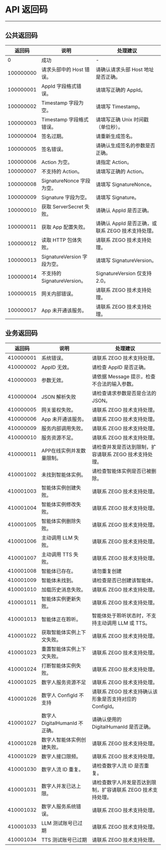 # API 返回码

- - -

## 公共返回码

| 返回码    | 说明                        | 处理建议                                          |
| --------- | --------------------------- | ------------------------------------------------- |
| 0         | 成功                        | -                                                 |
| 100000000 | 请求头部中的 Host 错误。    | 请确认请求头部 Host 地址是否正确。                |
| 100000001 | AppId 字段格式错误。        | 请填写正确的 AppId。                              |
| 100000002 | Timestamp 字段为空。        | 请填写 Timestamp。                                |
| 100000003 | Timestamp 字段格式错误。    | 请填写正确 Unix 时间戳（单位秒）。                |
| 100000004 | 签名过期。                  | 请重新生成签名。                                  |
| 100000005 | 签名错误。                  | 请确认生成签名的参数是否正确。                    |
| 100000006 | Action 为空。               | 请指定 Action。                                   |
| 100000007 | 不支持的 Action。           | 请填写正确的 Action。                             |
| 100000008 | SignatureNonce 字段为空。   | 请填写 SignatureNonce。                           |
| 100000009 | Signature 字段为空。        | 请填写 Signature。                                |
| 100000010 | 获取 ServerSecret 失败。    | 请确认 AppId 是否正确。                           |
| 100000011 | 获取 App 配置失败。         | 请确认 AppId 是否正确，或联系 ZEGO 技术支持处理。 |
| 100000012 | 读取 HTTP 包体失败。        | 请联系 ZEGO 技术支持处理。                        |
| 100000013 | SignatureVersion 字段为空。 | 请填写 SignatureVersion。                         |
| 100000014 | 不支持的 SignatureVersion。 | SignatureVersion 仅支持 2.0。                     |
| 100000015 | 网关内部错误。              | 请联系 ZEGO 技术支持处理。                        |
| 100000017 | App 未开通该服务。          | 请联系 ZEGO 技术支持处理。                        |

## 业务返回码

| 返回码    | 说明                       | 处理建议                                               |
| --------- | -------------------------- | ------------------------------------------------------ |
| 410000001 | 系统错误。                 | 请联系 ZEGO 技术支持处理。                             |
| 410000002 | AppID 无效。               | 请检查 AppID 是否正确。                                |
| 410000003 | 参数无效。                 | 请依据 Message 提示，检查不合法的输入参数。            |
| 410000004 | JSON 解析失败              | 请检查请求参数是否是合法的 JSON。                      |
| 410000005 | 网关鉴权失败。             | 请联系 ZEGO 技术支持处理。                             |
| 410000006 | App 未开通该服务。         | 请联系 ZEGO 技术支持处理。                             |
| 410000009 | 服务内部调用失败。         | 请联系 ZEGO 技术支持处理。                             |
| 410000010 | 服务资源不足。             | 请联系 ZEGO 技术支持处理。                             |
| 410000011 | APP在线实例并发数量限制。  | 请检查并发是否达到限制，扩容请联系 ZEGO 技术支持处理。 |
| 410001002 | 未找到智能体实例。         | 请检查智能体实例是否已被删除。                         |
| 410001003 | 智能体实例创建失败。       | 请联系 ZEGO 技术支持处理。                             |
| 410001004 | 智能体实例修改失败。       | 请联系 ZEGO 技术支持处理。                             |
| 410001005 | 智能体实例删除失败。       | 请联系 ZEGO 技术支持处理。                             |
| 410001006 | 主动调用 LLM 失败。        | 请联系 ZEGO 技术支持处理。                             |
| 410001007 | 主动调用 TTS 失败。        | 请联系 ZEGO 技术支持处理。                             |
| 410001008 | 智能体已存在。             | 请勿重复创建                                           |
| 410001009 | 智能体未找到。             | 请检查是否已创建该智能体。                             |
| 410001010 | 加载历史消息失败。         | 请联系 ZEGO 技术支持处理。                             |
| 410001011 | 智能体实例更新失败。       | 请联系 ZEGO 技术支持处理。                             |
| 410001013 | 智能体正在聆听。           | 智能体处于聆听状态时，不支持主动调用 LLM 或 TTS。      |
| 410001022 | 获取智能体实例上下文失败。 | 请联系 ZEGO 技术支持处理。                             |
| 410001023 | 重置智能体实例上下文失败。 | 请联系 ZEGO 技术支持处理。                             |
| 410001024 | 打断智能体实例失败。       | 请联系 ZEGO 技术支持处理。                             |
| 410001025   | 数字人服务资源不足            | 请联系 ZEGO 技术支持处理。                                       |
| 410001026   | 数字人 ConfigId 不支持        | 请联系 ZEGO 技术支持确认该形象是否支持对应的 ConfigId。           |
| 410001027   | 数字人 DigitalHumanId 不正确。| 请确认使用的 DigitalHumanId 是否正确。                           |
| 410001028   | 数字人智能体实例创建失败。    | 请联系 ZEGO 技术支持处理。                                       |
| 410001029   | 数字人接口限频。              | 请联系 ZEGO 技术支持处理。                                       |
| 410001030   | 数字人流 ID 重复。            | 请检查数字人流 ID 是否重复。                                     |
| 410001031   | 数字人并发已达上限。          | 请检查数字人并发是否达到限制，扩容请联系 ZEGO 技术支持处理。      |
| 410001032   | 数字人服务系统错误。          | 请联系 ZEGO 技术支持处理。                                       |
| 410001033   | LLM 测试账号已过期             | 请联系 ZEGO 技术支持处理。                                       |
| 410001034   | TTS 测试账号已过期             | 请联系 ZEGO 技术支持处理。                                       |
